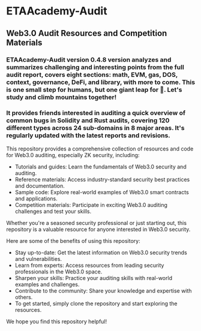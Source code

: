 # ETAAcademy-Audit

## Web3.0 Audit Resources and Competition Materials

### ETAAcademy-Audit version 0.4.8 version analyzes and summarizes challenging and interesting points from the full audit report, covers eight sections: math, EVM, gas, DOS, context, governance, DeFi, and library, with more to come. This is one small step for humans, but one giant leap for 🐬. Let's study and climb mountains together!

### It provides friends interested in auditing a quick overview of common bugs in Solidity and Rust audits, covering 120 different types across 24 sub-domains in 8 major areas. It's regularly updated with the latest reports and revisions.

This repository provides a comprehensive collection of resources and code for Web3.0 auditing, especially ZK security, including:

- Tutorials and guides: Learn the fundamentals of Web3.0 security and auditing.
- Reference materials: Access industry-standard security best practices and documentation.
- Sample code: Explore real-world examples of Web3.0 smart contracts and applications.
- Competition materials: Participate in exciting Web3.0 auditing challenges and test your skills.

Whether you're a seasoned security professional or just starting out, this repository is a valuable resource for anyone interested in Web3.0 security.

Here are some of the benefits of using this repository:

- Stay up-to-date: Get the latest information on Web3.0 security trends and vulnerabilities.
- Learn from experts: Access resources from leading security professionals in the Web3.0 space.
- Sharpen your skills: Practice your auditing skills with real-world examples and challenges.
- Contribute to the community: Share your knowledge and expertise with others.
- To get started, simply clone the repository and start exploring the resources.

We hope you find this repository helpful!

